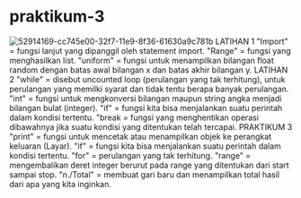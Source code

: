 # praktikum-3
![52914169-cc745e00-32f7-11e9-8f36-61630a9c781b](https://user-images.githubusercontent.com/46913338/54626776-76383d80-4aa4-11e9-82f6-51b7bb662baa.JPG)
LATIHAN 1
"Import" = fungsi lanjut yang dipanggil oleh statement import.
"Range" = fungsi yang menghasilkan list.
"uniform" = fungsi untuk menampilkan bilangan float random dengan batas awal bilangan x dan batas akhir bilangan y.
LATIHAN 2
"while" = disebut uncounted loop (perulangan yang tak terhitung), untuk perulangan yang memilki syarat dan tidak tentu berapa banyak perulangan.
"int" = fungsi untuk mengkonversi bilangan maupun string angka menjadi bilangan bulat (integer).
"if" = fungsi kita bisa menjalankan suatu perintah dalam kondisi tertentu.
"break = fungsi yang menghentikan operasi dibawahnya jika suatu kondisi yang ditentukan telah tercapai.
PRAKTIKUM 3
"print" = fungsi untuk mencetak atau menampilkan objek ke perangkat keluaran (Layar).
"if" = fungsi kita bisa menjalankan suatu perintah dalam kondisi tertentu.
"for" = perulangan yang tak terhitung.
"range" = mengembalikan deret integer berurut pada range yang ditentukan dari start sampai stop.
"n./Total" = membuat gari baru dan menampilkan total hasil dari apa yang kita inginkan.
